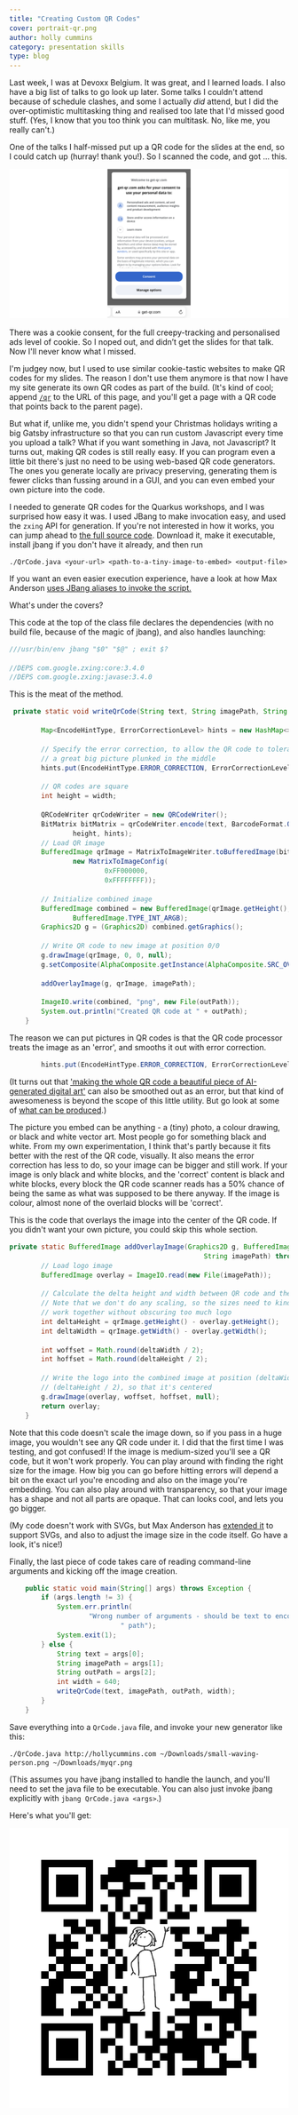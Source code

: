 ```yaml
---
title: "Creating Custom QR Codes"
cover: portrait-qr.png
author: holly cummins
category: presentation skills
type: blog
---
```


Last week, I was at Devoxx Belgium. It was great, and I learned loads. 
I also have a big list of talks to go look up later. 
Some talks I couldn't attend because of schedule clashes, and some I actually _did_
attend, but I did the over-optimistic multitasking thing and realised too late that I'd missed good stuff. 
(Yes, I know that you too think you can multitask. No, like me, you really can't.)

One of the talks I half-missed put up a QR code for the slides at the end, so I could catch up (hurray! thank you!).
So I scanned the code, and got ... this. 

![A page with a cookie notice](cookie-notice.png)

There was a cookie consent, for the full creepy-tracking and personalised ads level of cookie. 
So I noped out, and didn’t get the slides for that talk. Now I'll never know what I missed. 

I'm judgey now, but I used to use similar cookie-tastic websites to make QR codes for my slides. 
 The reason I don't use them anymore is that now I have my site generate 
its own QR codes as part of the build.
(It's kind of cool; append [`/qr`](qr) to the URL of this page, and you'll get a page with a QR code that points back to the parent page).

But what if, unlike me, you didn't spend your Christmas holidays writing a big Gatsby infrastructure so that you can run custom Javascript every time you upload a talk? 
What if you want something in Java, not Javascript? It turns out, making QR codes is still really easy. 
If you can program even a little bit there's just no need to be using web-based QR code generators.
The ones you generate locally are privacy preserving, generating them is fewer clicks than fussing around in a GUI, and you can even embed your own picture into the code.

I needed to generate QR codes for the Quarkus workshops, and I was surprised how easy it was. 
I used JBang to make invocation easy, and used the `zxing` API for generation. 
If you're not interested in how it works, you can jump ahead to [the full source code](QrCode.java). Download it, 
make it executable, install jbang if you don't have it already, and then run

```shell
./QrCode.java <your-url> <path-to-a-tiny-image-to-embed> <output-file>
``` 

If you want an even easier execution experience, have a look at how Max Anderson [uses JBang aliases to invoke the script.](https://xam.dk/blog/qrcode-rabbit-hole-with-monkeys/)

What's under the covers?

This code at the top of the class file declares the dependencies (with no build file, because of the magic of jbang), and also handles launching:

```java
///usr/bin/env jbang "$0" "$@" ; exit $?

//DEPS com.google.zxing:core:3.4.0
//DEPS com.google.zxing:javase:3.4.0
```

This is the meat of the method.

```java 
 private static void writeQrCode(String text, String imagePath, String outPath, int width) throws Exception {

        Map<EncodeHintType, ErrorCorrectionLevel> hints = new HashMap<>();

        // Specify the error correction, to allow the QR code to tolerate errors, such as
        // a great big picture plunked in the middle
        hints.put(EncodeHintType.ERROR_CORRECTION, ErrorCorrectionLevel.H);

        // QR codes are square
        int height = width;

        QRCodeWriter qrCodeWriter = new QRCodeWriter();
        BitMatrix bitMatrix = qrCodeWriter.encode(text, BarcodeFormat.QR_CODE, width,
                height, hints);
        // Load QR image
        BufferedImage qrImage = MatrixToImageWriter.toBufferedImage(bitMatrix,
                new MatrixToImageConfig(
                        0xFF000000,
                        0xFFFFFFFF));

        // Initialize combined image
        BufferedImage combined = new BufferedImage(qrImage.getHeight(), qrImage.getWidth(),
                BufferedImage.TYPE_INT_ARGB);
        Graphics2D g = (Graphics2D) combined.getGraphics();

        // Write QR code to new image at position 0/0
        g.drawImage(qrImage, 0, 0, null);
        g.setComposite(AlphaComposite.getInstance(AlphaComposite.SRC_OVER, 1f));

        addOverlayImage(g, qrImage, imagePath);

        ImageIO.write(combined, "png", new File(outPath));
        System.out.println("Created QR code at " + outPath);
    }
```

The reason we can put pictures in QR codes is that the QR code processor treats the image as an 'error', 
and smooths it out with error correction. 

```java 
        hints.put(EncodeHintType.ERROR_CORRECTION, ErrorCorrectionLevel.H);
```

(It turns out that ['making the whole QR code a beautiful piece of AI-generated digital art'](https://gooey.ai/qr-code/?run_id=w6dm6cdc&uid=A62l7GdqwTfTVtL7vKNcfhpo5sI2) can also be smoothed out as an error, 
but that kind of awesomeness is beyond the scope of this little utility. But go look at some of [what can be produced](https://www.creativebloq.com/news/ai-qr-codes).)  

The picture you embed can be anything - a (tiny) photo, a colour drawing, or black and white vector art. 
Most people go for something black and white. 
From my own experimentation, I think that's partly because it fits better with the rest of the QR code, visually. 
It also means the error correction has less to do, so your image can be bigger and still work.
If your image is only black and white blocks, and the 'correct' content is black and white blocks, every block
the QR code scanner reads has a 50% chance of being the same as what was supposed to be there anyway. 
If the image is colour, almost none of the overlaid blocks will be 'correct'. 

This is the code that overlays the image into the center of the QR code. 
If you didn't want your own picture, you could skip this whole section.


```java 
private static BufferedImage addOverlayImage(Graphics2D g, BufferedImage qrImage,
                                                 String imagePath) throws IOException {
        // Load logo image
        BufferedImage overlay = ImageIO.read(new File(imagePath));

        // Calculate the delta height and width between QR code and the logo
        // Note that we don't do any scaling, so the sizes need to kind of
        // work together without obscuring too much logo
        int deltaHeight = qrImage.getHeight() - overlay.getHeight();
        int deltaWidth = qrImage.getWidth() - overlay.getWidth();

        int woffset = Math.round(deltaWidth / 2);
        int hoffset = Math.round(deltaHeight / 2);

        // Write the logo into the combined image at position (deltaWidth / 2) and
        // (deltaHeight / 2), so that it's centered
        g.drawImage(overlay, woffset, hoffset, null);
        return overlay;
    }
```

Note that this code doesn't scale the image down, so if you pass in a huge image, you wouldn't see any QR code under it. 
I did that the first time I was testing, and got confused! 
If the image is medium-sized you'll see a QR code, but it won't work properly. You can play around with finding the right size for the image. How big you can go before hitting errors will depend a bit on the exact url you're encoding and also on the image you're embedding. 
You can also play around with transparency, so that your image has a shape and not all parts are opaque. 
That can looks cool, and lets you go bigger.

(My code doesn't work with SVGs, but Max Anderson has [extended it](https://xam.dk/blog/qrcode-rabbit-hole-with-monkeys/) to support SVGs, and also to adjust the image size in the code itself. Go have a look, it's nice!)

Finally, the last piece of code takes care of reading command-line arguments and kicking off the image creation. 

```java
    public static void main(String[] args) throws Exception {
        if (args.length != 3) {
            System.err.println(
                    "Wrong number of arguments - should be text to encode, image path, output file" +
                            " path");
            System.exit(1);
        } else {
            String text = args[0];
            String imagePath = args[1];
            String outPath = args[2];
            int width = 640;
            writeQrCode(text, imagePath, outPath, width);
        }
    }
```


Save everything into a `QrCode.java` file, and invoke your new generator like this:

```shell
./QrCode.java http://hollycummins.com ~/Downloads/small-waving-person.png ~/Downloads/myqr.png
```

(This assumes you have jbang installed to handle the launch, and you'll need to set the java file to be executable. You can also just invoke jbang explicitly with `jbang QrCode.java <args>`.)

Here's what you'll get:

![a qr code with a hand-drawn picture of a waving person](myqr.png)

